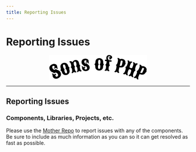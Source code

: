 ```yaml
---
title: Reporting Issues
---
```


# Reporting Issues

<div align="center">

<img src="https://raw.githubusercontent.com/SonsOfPHP/.github/main/assets/top-rocker.png" alt="">

</div>

***

## Reporting Issues

### Components, Libraries, Projects, etc.

Please use the [Mother Repo](https://github.com/SonsOfPHP/sonsofphp) to report issues with any of the components. Be sure to include as much information as you can so it can get resolved as fast as possible.
